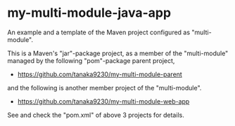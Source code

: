 # my-multi-module-java-app

An example and a template of the Maven project configured as "multi-module".

This is a Maven's "jar"-package project, as a member of the "multi-module" managed by the following "pom"-package parent project,

- https://github.com/tanaka9230/my-multi-module-parent

and the following is another member project of the "multi-module".

- https://github.com/tanaka9230/my-multi-module-web-app

See and check the "pom.xml" of above 3 projects for details.
